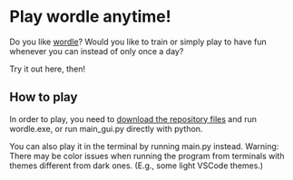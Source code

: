 # Play wordle anytime!

Do you like [wordle](https://www.nytimes.com/games/wordle/index.html)? Would you like to train or simply play to have fun whenever you can instead of only once a day?

Try it out here, then!

## How to play

In order to play, you need to [download the repository files](https://github.com/AloizioMacedo/wordle/archive/refs/heads/master.zip) and run wordle.exe, or
run main_gui.py directly with python.

You can also play it in the terminal by running main.py instead. Warning: There may be color issues when running the program from terminals with themes
different from dark ones. (E.g., some light VSCode themes.)
